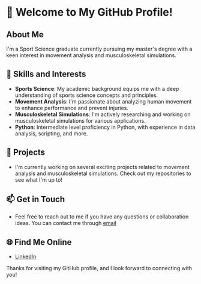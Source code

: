 # 👋 Welcome to My GitHub Profile!

## About Me

I'm a Sport Science graduate currently pursuing my master's degree with a keen interest in movement analysis and musculoskeletal simulations. 

## 🔧 Skills and Interests

- **Sports Science**: My academic background equips me with a deep understanding of sports science concepts and principles.
- **Movement Analysis**: I'm passionate about analyzing human movement to enhance performance and prevent injuries.
- **Musculoskeletal Simulations**: I'm actively researching and working on musculoskeletal simulations for various applications.
- **Python**: Intermediate level proficiency in Python, with experience in data analysis, scripting, and more.

## 🌱 Projects

- I'm currently working on several exciting projects related to movement analysis and musculoskeletal simulations. Check out my repositories to see what I'm up to!

## 📫 Get in Touch

- Feel free to reach out to me if you have any questions or collaboration ideas. You can contact me through [email](leon.lobe@univie.ac.at)

## 🌐 Find Me Online

- [LinkedIn](https://www.linkedin.com/in/leon-lobe-6669ba207/)

Thanks for visiting my GitHub profile, and I look forward to connecting with you!
